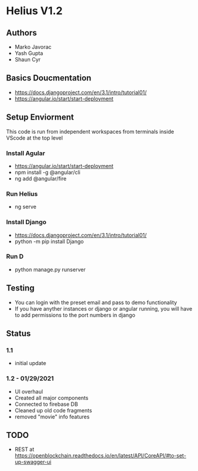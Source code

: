 # Helius V1.2

## Authors
- Marko Javorac
- Yash Gupta
- Shaun Cyr

## Basics Doucmentation
- https://docs.djangoproject.com/en/3.1/intro/tutorial01/
- https://angular.io/start/start-deployment

## Setup Enviorment
This code is run from independent workspaces from terminals inside VScode at the top level

### Install Agular
- https://angular.io/start/start-deployment
- npm install -g @angular/cli
- ng add @angular/fire

### Run Helius
- ng serve

### Install Django
- https://docs.djangoproject.com/en/3.1/intro/tutorial01/
- python -m pip install Django

### Run D
- python manage.py runserver

## Testing
- You can login with the preset email and pass to demo functionality
- If you have anyther instances or django or angular running, you will have to add permissions to the port numbers in django

## Status
### 1.1
- initial update
### 1.2 - 01/29/2021
- UI overhaul
- Created all major components
- Connected to firebase DB
- Cleaned up old code fragments
- removed "movie" info features

## TODO
- REST at https://openblockchain.readthedocs.io/en/latest/API/CoreAPI/#to-set-up-swagger-ui

